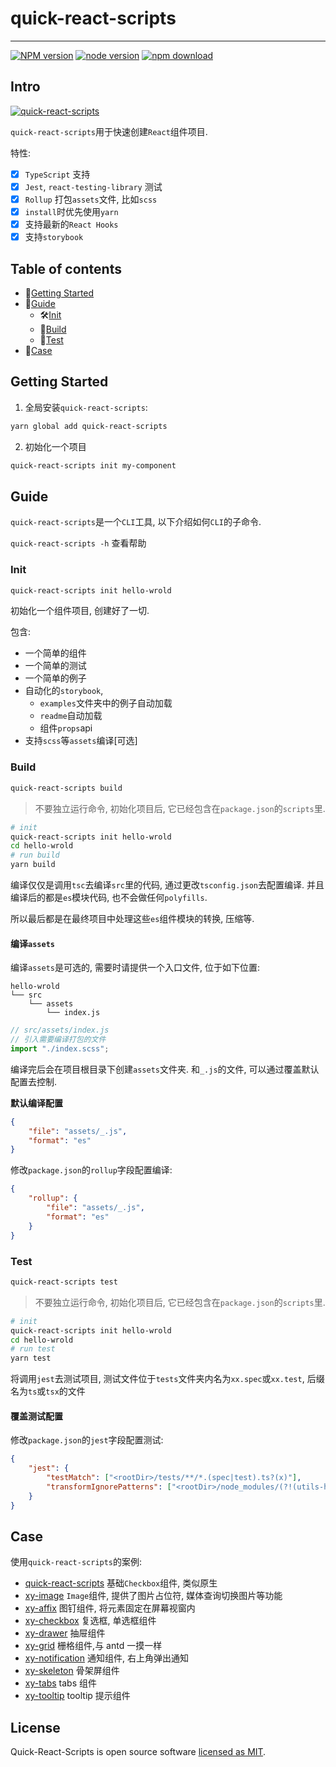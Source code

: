 # quick-react-scripts

---

[![NPM version][npm-image]][npm-url]
[![node version][node-image]][node-url]
[![npm download][download-image]][download-url]

[npm-image]: http://img.shields.io/npm/v/quick-react-scripts.svg?style=flat-square
[npm-url]: http://npmjs.org/package/quick-react-scripts
[node-image]: https://img.shields.io/badge/node.js-%3E=_0.10-green.svg?style=flat-square
[node-url]: http://nodejs.org/download/
[download-image]: https://img.shields.io/npm/dm/quick-react-scripts.svg?style=flat-square
[download-url]: https://npmjs.org/package/quick-react-scripts

## Intro

[![quick-react-scripts](https://nodei.co/npm/quick-react-scripts.png)](https://npmjs.org/package/quick-react-scripts)

`quick-react-scripts`用于快速创建`React`组件项目.

特性:

-   [x] `TypeScript` 支持
-   [x] `Jest`, `react-testing-library` 测试
-   [x] `Rollup` 打包`assets`文件, 比如`scss`
-   [x] `install`时优先使用`yarn`
-   [x] 支持最新的`React Hooks`
-   [x] 支持`storybook`

## Table of contents

-   🚀[Getting Started](#getting-started)
-   📒[Guide](#Guide)
    -   🛠[Init](#Init)
    -   🔧[Build](#Build)
    -   🧪[Test](#Test)
-   🏰[Case](#Case)

## Getting Started

1. 全局安装`quick-react-scripts`:

```sh
yarn global add quick-react-scripts
```

2. 初始化一个项目

```sh
quick-react-scripts init my-component
```

## Guide

`quick-react-scripts`是一个`CLI`工具, 以下介绍如何`CLI`的子命令.

`quick-react-scripts -h` 查看帮助

### Init

```sh
quick-react-scripts init hello-wrold
```

初始化一个组件项目, 创建好了一切.

包含:

-   一个简单的组件
-   一个简单的测试
-   一个简单的例子
-   自动化的`storybook`,
    -   `examples`文件夹中的例子自动加载
    -   `readme`自动加载
    -   组件`props`api
-   支持`scss`等`assets`编译[可选]

### Build

```sh
quick-react-scripts build
```

> 不要独立运行命令, 初始化项目后, 它已经包含在`package.json`的`scripts`里.

```sh
# init
quick-react-scripts init hello-wrold
cd hello-wrold
# run build
yarn build
```

编译仅仅是调用`tsc`去编译`src`里的代码, 通过更改`tsconfig.json`去配置编译. 并且编译后的都是`es`模块代码, 也不会做任何`polyfills`.

所以最后都是在最终项目中处理这些`es`组件模块的转换, 压缩等.

#### 编译`assets`

编译`assets`是可选的, 需要时请提供一个入口文件, 位于如下位置:

```
hello-wrold
└── src
    └── assets
        └── index.js
```

```js
// src/assets/index.js
// 引入需要编译打包的文件
import "./index.scss";
```

编译完后会在项目根目录下创建`assets`文件夹. 和`_.js`的文件, 可以通过覆盖默认配置去控制.

**默认编译配置**

```json
{
    "file": "assets/_.js",
    "format": "es"
}
```

修改`package.json`的`rollup`字段配置编译:

```json
{
    "rollup": {
        "file": "assets/_.js",
        "format": "es"
    }
}
```

### Test

```sh
quick-react-scripts test
```

> 不要独立运行命令, 初始化项目后, 它已经包含在`package.json`的`scripts`里.

```sh
# init
quick-react-scripts init hello-wrold
cd hello-wrold
# run test
yarn test
```

将调用`jest`去测试项目, 测试文件位于`tests`文件夹内名为`xx.spec`或`xx.test`, 后缀名为`ts`或`tsx`的文件

#### 覆盖测试配置

修改`package.json`的`jest`字段配置测试:

```json
{
    "jest": {
        "testMatch": ["<rootDir>/tests/**/*.(spec|test).ts?(x)"],
        "transformIgnorePatterns": ["<rootDir>/node_modules/(?!(utils-hooks/es))"]
    }
}
```

## Case

使用`quick-react-scripts`的案例:

-   [quick-react-scripts](https://github.com/xueyou2000/quick-react-scripts) 基础`Checkbox`组件, 类似原生
-   [xy-image](https://github.com/xueyou2000/xy-image) `Image`组件, 提供了图片占位符, 媒体查询切换图片等功能
-   [xy-affix](https://github.com/xueyou2000/xy-affix) 图钉组件, 将元素固定在屏幕视窗内
-   [xy-checkbox](https://github.com/xueyou2000/xy-checkbox) 复选框, 单选框组件
-   [xy-drawer](https://github.com/xueyou2000/xy-drawer) 抽屉组件
-   [xy-grid](https://github.com/xueyou2000/xy-grid) 栅格组件,与 antd 一摸一样
-   [xy-notification](https://github.com/xueyou2000/xy-notification) 通知组件, 右上角弹出通知
-   [xy-skeleton](https://github.com/xueyou2000/xy-skeleton) 骨架屏组件
-   [xy-tabs](https://github.com/xueyou2000/xy-tabs) tabs 组件
-   [xy-tooltip](https://github.com/xueyou2000/xy-tooltip) tooltip 提示组件

## License

Quick-React-Scripts is open source software [licensed as MIT](https://github.com/xueyou2000/quick-react-scripts/blob/master/LICENSE).

